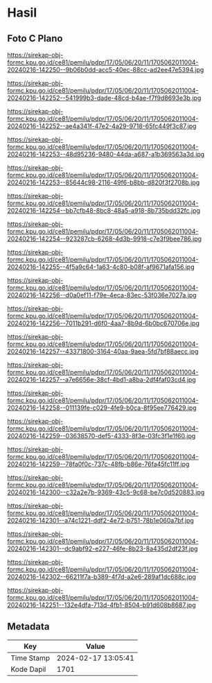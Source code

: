 # Hasil

## Foto C Plano

https://sirekap-obj-formc.kpu.go.id/ce81/pemilu/pdpr/17/05/06/20/11/1705062011004-20240216-142250--9b06b0dd-acc5-40ec-88cc-ad2ee47e5394.jpg

https://sirekap-obj-formc.kpu.go.id/ce81/pemilu/pdpr/17/05/06/20/11/1705062011004-20240216-142252--541999b3-dade-48cd-b4ae-f7f9d8693e3b.jpg

https://sirekap-obj-formc.kpu.go.id/ce81/pemilu/pdpr/17/05/06/20/11/1705062011004-20240216-142252--ae4a341f-47e2-4a29-9718-65fc449f3c87.jpg

https://sirekap-obj-formc.kpu.go.id/ce81/pemilu/pdpr/17/05/06/20/11/1705062011004-20240216-142253--48d95236-9480-44da-a687-a1b369563a3d.jpg

https://sirekap-obj-formc.kpu.go.id/ce81/pemilu/pdpr/17/05/06/20/11/1705062011004-20240216-142253--85644c98-2116-49f6-b8bb-d820f3f2708b.jpg

https://sirekap-obj-formc.kpu.go.id/ce81/pemilu/pdpr/17/05/06/20/11/1705062011004-20240216-142254--bb7cfb48-8bc8-48a5-a918-8b735bdd32fc.jpg

https://sirekap-obj-formc.kpu.go.id/ce81/pemilu/pdpr/17/05/06/20/11/1705062011004-20240216-142254--923287cb-6268-4d3b-9918-c7e3f9bee786.jpg

https://sirekap-obj-formc.kpu.go.id/ce81/pemilu/pdpr/17/05/06/20/11/1705062011004-20240216-142255--4f5a9c64-1a63-4c80-b08f-af9671afa156.jpg

https://sirekap-obj-formc.kpu.go.id/ce81/pemilu/pdpr/17/05/06/20/11/1705062011004-20240216-142256--d0a0ef11-f79e-4eca-83ec-53f036e7027a.jpg

https://sirekap-obj-formc.kpu.go.id/ce81/pemilu/pdpr/17/05/06/20/11/1705062011004-20240216-142256--7011b291-d6f0-4aa7-8b9d-6b0bc670706e.jpg

https://sirekap-obj-formc.kpu.go.id/ce81/pemilu/pdpr/17/05/06/20/11/1705062011004-20240216-142257--43371800-3164-40aa-9aea-5fd7bf88aecc.jpg

https://sirekap-obj-formc.kpu.go.id/ce81/pemilu/pdpr/17/05/06/20/11/1705062011004-20240216-142257--a7e6656e-38cf-4bd1-a8ba-2df4faf03cd4.jpg

https://sirekap-obj-formc.kpu.go.id/ce81/pemilu/pdpr/17/05/06/20/11/1705062011004-20240216-142258--011139fe-c029-4fe9-b0ca-8f95ee776429.jpg

https://sirekap-obj-formc.kpu.go.id/ce81/pemilu/pdpr/17/05/06/20/11/1705062011004-20240216-142259--03638570-def5-4333-8f3e-03fc3f1e1f60.jpg

https://sirekap-obj-formc.kpu.go.id/ce81/pemilu/pdpr/17/05/06/20/11/1705062011004-20240216-142259--78fa0f0c-737c-48fb-b86e-76fa45fc11ff.jpg

https://sirekap-obj-formc.kpu.go.id/ce81/pemilu/pdpr/17/05/06/20/11/1705062011004-20240216-142300--c32a2e7b-9369-43c5-9c68-be7c0d520883.jpg

https://sirekap-obj-formc.kpu.go.id/ce81/pemilu/pdpr/17/05/06/20/11/1705062011004-20240216-142301--a74c1221-ddf2-4e72-b751-78b1e060a7bf.jpg

https://sirekap-obj-formc.kpu.go.id/ce81/pemilu/pdpr/17/05/06/20/11/1705062011004-20240216-142301--dc9abf92-e227-46fe-8b23-8a435d2df23f.jpg

https://sirekap-obj-formc.kpu.go.id/ce81/pemilu/pdpr/17/05/06/20/11/1705062011004-20240216-142302--66211f7a-b389-4f7d-a2e6-289af1dc688c.jpg

https://sirekap-obj-formc.kpu.go.id/ce81/pemilu/pdpr/17/05/06/20/11/1705062011004-20240216-142251--132e4dfa-713d-4fb1-8504-b91d608b8687.jpg


## Metadata

| Key        | Value               |
| ---------- | ------------------- |
| Time Stamp | 2024-02-17 13:05:41 |
| Kode Dapil | 1701                |



